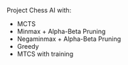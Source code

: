 Project Chess AI with: 
  - MCTS
  - Minmax + Alpha-Beta Pruning
  - Negaminmax + Alpha-Beta Pruning
  - Greedy
  - MTCS with training 
